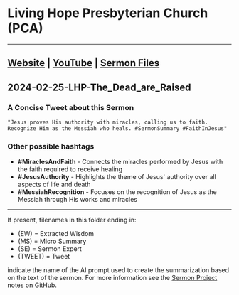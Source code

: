 # Living Hope Presbyterian Church (PCA)

___

## [Website](https://www.livinghopepresbyterian.org/) | [YouTube](https://www.youtube.com/@LivingHopePresbyterianChurch) | [Sermon Files](https://github.com/jobian-ai/LHP-Sermons/tree/f541cdd7fade61b0d743fa669909c2fa05a46ba1/sermons/24-01-28)

## 2024-02-25-LHP-The_Dead_are_Raised

### A Concise Tweet about this Sermon

```"Jesus proves His authority with miracles, calling us to faith. Recognize Him as the Messiah who heals. #SermonSummary #FaithInJesus"```

### Other possible hashtags

- **#MiraclesAndFaith** - Connects the miracles performed by Jesus with the faith required to receive healing
- **#JesusAuthority** - Highlights the theme of Jesus' authority over all aspects of life and death
- **#MessiahRecognition** - Focuses on the recognition of Jesus as the Messiah through His works and miracles
___

If present, filenames in this folder ending in:

- (EW) = Extracted Wisdom
- (MS) = Micro Summary
- (SE) =  Sermon Expert
- (TWEET) = Tweet

indicate the name of the AI prompt used to create the summarization based on the text of the sermon.  For more information see the [Sermon Project](https://github.com/jobian-ai/LHP-Sermons/tree/main) notes on GitHub.